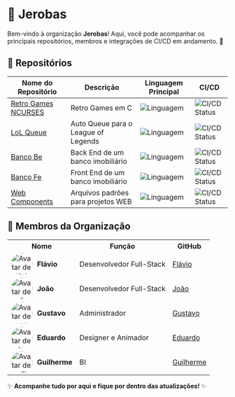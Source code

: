 # 🏢 Jerobas

Bem-vindo à organização **Jerobas**! Aqui, você pode acompanhar os principais repositórios, membros e integrações de CI/CD em andamento. 🚀

## 🌟 Repositórios

| Nome do Repositório                                                                                           | Descrição           | Linguagem Principal                                                 | CI/CD                                                                                                                        |
| ------------------------------------------------------------------------------------------------------------- | ------------------- | ------------------------------------------------------------------- | ---------------------------------------------------------------------------------------------------------------------------- |
| [Retro Games NCURSES](https://github.com/jerobas/retro-games-ncurses)                                         | Retro Games em C | ![Linguagem](https://img.shields.io/badge/language-C-blue)          | ![CI/CD Status](https://img.shields.io/github/actions/workflow/status/jerobas/retro-games-ncurses/release.yml?branch=master) |
| [LoL Queue](https://github.com/jerobas/lol-queue-app)                                                         | Auto Queue para o League of Legends | ![Linguagem](https://img.shields.io/badge/language-JavaScript-blue) | ![CI/CD Status](https://img.shields.io/github/actions/workflow/status/jerobas/lol-queue-app/release.yml?branch=master)       |
| [Banco Be](https://github.com/jerobas/banco-be-ts)                                                        | Back End de um banco imobiliário | ![Linguagem](https://img.shields.io/badge/language-TypeScript-blue) | ![CI/CD Status](https://img.shields.io/github/actions/workflow/status/jerobas/banco-be-ts/pipeline.yml?branch=master)        |
| [Banco Fe](https://github.com/jerobas/banco-fe) | Front End de um banco imobiliário | ![Linguagem](https://img.shields.io/badge/language-JavaScript-blue) | ![CI/CD Status](https://img.shields.io/github/actions/workflow/status/jerobas/banco-fe/pipeline.yml?branch=master)           |
| [Web Components](https://github.com/jerobas/web-components)                                                 | Arquivos padrões para projetos WEB | ![Linguagem](https://img.shields.io/badge/language-JavaScript-blue) | ![CI/CD Status](https://img.shields.io/github/actions/workflow/status/jerobas/web-components/pipeline.yml?branch=master)     |



## 👥 Membros da Organização

<table>
  <tr>
    <th>Nome</th>
    <th>Função</th>
    <th>GitHub</th>
  </tr>
  <tr>
    <td style="display: flex; align-items: center;">
      <img src="https://github.com/flaviozno.png" alt="Avatar de Flávio" style="width: 50px; height: 50px; border-radius: 50%;" /> 
      <strong style="margin-left: 10px; text-align: center;">Flávio</strong>
    </td>
    <td>Desenvolvedor Full-Stack</td>
    <td><a href="https://github.com/flaviozno">Flávio</a></td>
  </tr>
  <tr>
    <td style="display: flex; align-items: center;">
      <img src="https://github.com/Jaonolo.png" alt="Avatar de João" style="width: 50px; height: 50px; border-radius: 50%;" /> 
      <strong style="margin-left: 10px; text-align: center;">João</strong>
    </td>
    <td>Desenvolvedor Full-Stack</td>
    <td><a href="https://github.com/Jaonolo">João</a></td>
  </tr>
  <tr>
    <td style="display: flex; align-items: center;">
      <img src="https://github.com/GustavoDAB.png" alt="Avatar de Gustavo" style="width: 50px; height: 50px; border-radius: 50%;" /> 
      <strong style="margin-left: 10px; text-align: center;">Gustavo</strong>
    </td>
    <td>Administrador</td>
    <td><a href="https://github.com/GustavoDAB">Gustavo</a></td>
  </tr>
  <tr>
    <td style="display: flex; align-items: center;">
      <img src="https://github.com/Shuduardo.png" alt="Avatar de Eduardo" style="width: 50px; height: 50px; border-radius: 50%;" /> 
      <strong style="margin-left: 10px; text-align: center;">Eduardo</strong>
    </td>
    <td>Designer e Animador</td>
    <td><a href="https://github.com/Shuduardo">Eduardo</a></td>
  </tr>
  <tr>
    <td style="display: flex; align-items: center;">
      <img src="https://github.com/suzukino323.png" alt="Avatar de Guilherme" style="width: 50px; height: 50px; border-radius: 50%;" /> 
      <strong style="margin-left: 10px; text-align: center;">Guilherme</strong>
    </td>
    <td>BI</td>
    <td><a href="https://github.com/suzukino323">Guilherme</a></td>
  </tr>
</table>


✨ **Acompanhe tudo por aqui e fique por dentro das atualizações!** ✨
